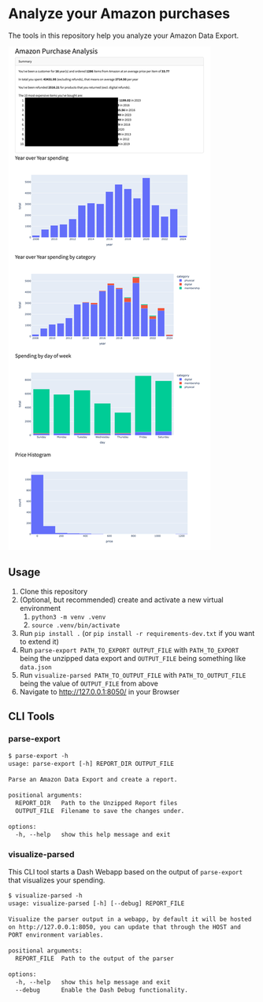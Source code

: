 # Analyze your Amazon purchases

The tools in this repository help you analyze your Amazon Data Export.

![Screenshot](screenshot.png)

## Usage

1. Clone this repository
2. (Optional, but recommended) create and activate a new virtual environment
   1. `python3 -m venv .venv`
   2. `source .venv/bin/activate`
3. Run `pip install .` (or `pip install -r requirements-dev.txt` if you want to extend it)
4. Run `parse-export PATH_TO_EXPORT OUTPUT_FILE` with `PATH_TO_EXPORT` being the unzipped data export and `OUTPUT_FILE` being something like `data.json`
5. Run `visualize-parsed PATH_TO_OUTPUT_FILE` with `PATH_TO_OUTPUT_FILE` being the value of `OUTPUT_FILE` from above
6. Navigate to http://127.0.0.1:8050/ in your Browser

## CLI Tools

### parse-export

```text
$ parse-export -h
usage: parse-export [-h] REPORT_DIR OUTPUT_FILE

Parse an Amazon Data Export and create a report.

positional arguments:
  REPORT_DIR   Path to the Unzipped Report files
  OUTPUT_FILE  Filename to save the changes under.

options:
  -h, --help   show this help message and exit
```

### visualize-parsed

This CLI tool starts a Dash Webapp based on the output of `parse-export` that visualizes your spending.

```
$ visualize-parsed -h
usage: visualize-parsed [-h] [--debug] REPORT_FILE

Visualize the parser output in a webapp, by default it will be hosted on http://127.0.0.1:8050, you can update that through the HOST and PORT environment variables.

positional arguments:
  REPORT_FILE  Path to the output of the parser

options:
  -h, --help   show this help message and exit
  --debug      Enable the Dash Debug functionality.
```

